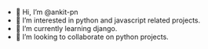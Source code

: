 - 👋 Hi, I’m @ankit-pn
- 👀 I’m interested in python and javascript related projects.
- 🌱 I’m currently learning django.
- 💞️ I’m looking to collaborate on python projects.

<!---
ankit-pn/ankit-pn is a ✨ special ✨ repository because its `README.md` (this file) appears on your GitHub profile.
You can click the Preview link to take a look at your changes.
--->
